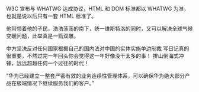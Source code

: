 


W3C 宣布与 WHATWG 达成协议，HTML 和 DOM 标准都以 WHATWG 为准，也就是说以后只有一套 HTML 标准了。

他带领着他的子民，浩浩荡荡的南下，统一维斯特洛的同时，又可以解决全球气候变暖问题，此举真是一箭双雕。

中方坚决反对任何国家根据自己的国内法对中国的实体实施单边制裁
写日记真的很重要，不然过完一年回头你会觉得这一年好像没干太多的事！
排山倒海式冲锋，远远超越任何一个过往的时代！

“华为已经建立一整套严密有效的业务连续性管理体系，可以确保华为绝大部分产品在极端情况下继续服务我们的客户。”
